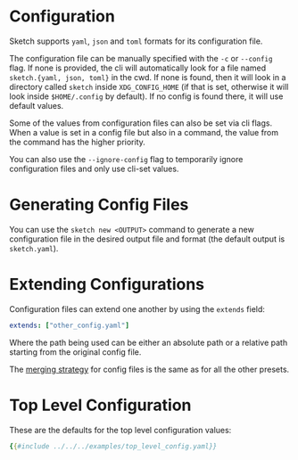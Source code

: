 # Configuration

Sketch supports `yaml`, `json` and `toml` formats for its configuration file.

The configuration file can be manually specified with the `-c` or `--config` flag. If none is provided, the cli will automatically look for a file named `sketch.{yaml, json, toml}` in the cwd. If none is found, then it will look in a directory called `sketch` inside `XDG_CONFIG_HOME` (if that is set, otherwise it will look inside `$HOME/.config` by default). If no config is found there, it will use default values.

Some of the values from configuration files can also be set via cli flags. When a value is set in a config file but also in a command, the value from the command has the higher priority.

You can also use the `--ignore-config` flag to temporarily ignore configuration files and only use cli-set values.

# Generating Config Files

You can use the `sketch new <OUTPUT>` command to generate a new configuration file in the desired output file and format (the default output is `sketch.yaml`).

# Extending Configurations


Configuration files can extend one another by using the `extends` field:

```yaml
extends: ["other_config.yaml"]
```

Where the path being used can be either an absolute path or a relative path starting from the original config file.

The [merging strategy](../presets.md#extending-presets) for config files is the same as for all the other presets.

# Top Level Configuration

These are the defaults for the top level configuration values:

```yaml
{{#include ../../../examples/top_level_config.yaml}}
```
